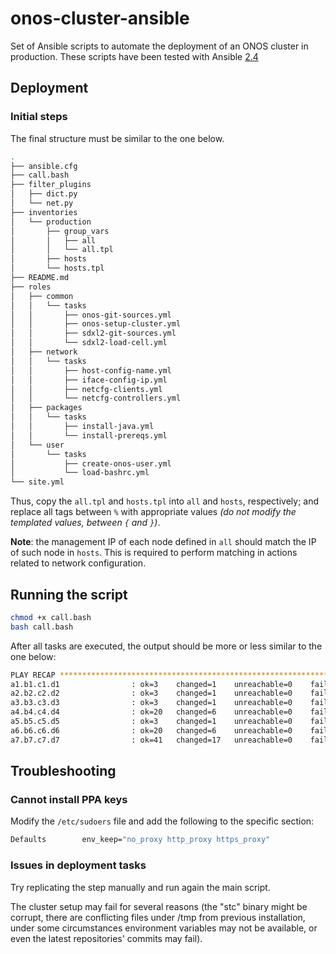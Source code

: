# onos-cluster-ansible

Set of Ansible scripts to automate the deployment of an ONOS cluster in production.
These scripts have been tested with  Ansible [2.4](http://docs.ansible.com/ansible/2.4/index.html)

## Deployment

### Initial steps

The final structure must be similar to the one below.

```bash
.
├── ansible.cfg
├── call.bash
├── filter_plugins
│   ├── dict.py
│   └── net.py
├── inventories
│   └── production
│       ├── group_vars
│       │   ├── all
│       │   └── all.tpl
│       ├── hosts
│       └── hosts.tpl
├── README.md
├── roles
│   ├── common
│   │   └── tasks
│   │       ├── onos-git-sources.yml
│   │       ├── onos-setup-cluster.yml
│   │       ├── sdxl2-git-sources.yml
│   │       └── sdxl2-load-cell.yml
│   ├── network
│   │   └── tasks
│   │       ├── host-config-name.yml
│   │       ├── iface-config-ip.yml
│   │       ├── netcfg-clients.yml
│   │       └── netcfg-controllers.yml
│   ├── packages
│   │   └── tasks
│   │       ├── install-java.yml
│   │       └── install-prereqs.yml
│   └── user
│       └── tasks
│           ├── create-onos-user.yml
│           └── load-bashrc.yml
└── site.yml
```

Thus, copy the `all.tpl` and `hosts.tpl` into `all` and `hosts`, respectively; and replace all tags between `%` with appropriate values *(do not modify the templated values, between `{` and `}`)*.

**Note**: the management IP of each node defined in `all` should match the IP of such node in `hosts`. This is required to perform matching in actions related to network configuration.

## Running the script

```bash
chmod +x call.bash
bash call.bash
```

After all tasks are executed, the output should be more or less similar to the one below:

```bash
PLAY RECAP ******************************************************************
a1.b1.c1.d1                : ok=3    changed=1    unreachable=0    failed=0
a2.b2.c2.d2                : ok=3    changed=1    unreachable=0    failed=0
a3.b3.c3.d3                : ok=3    changed=1    unreachable=0    failed=0
a4.b4.c4.d4                : ok=20   changed=6    unreachable=0    failed=0
a5.b5.c5.d5                : ok=3    changed=1    unreachable=0    failed=0
a6.b6.c6.d6                : ok=20   changed=6    unreachable=0    failed=0
a7.b7.c7.d7                : ok=41   changed=17   unreachable=0    failed=0
```

## Troubleshooting

### Cannot install PPA keys

Modify the `/etc/sudoers` file and add the following to the specific section:

```bash
Defaults        env_keep="no_proxy http_proxy https_proxy"
```

### Issues in deployment tasks

Try replicating the step manually and run again the main script.

The cluster setup may fail for several reasons (the "stc" binary might be corrupt, there are conflicting files under /tmp from previous installation, under some circumstances environment variables may not be available, or even the latest repositories' commits may fail).
